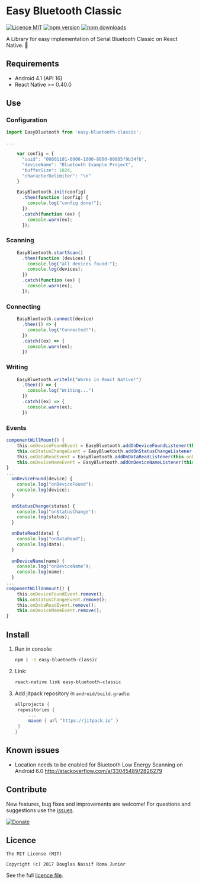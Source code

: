 # Easy Bluetooth Classic

[![Licence MIT](https://img.shields.io/badge/licence-MIT-blue.svg)](https://github.com/douglasjunior/react-native-easybluetooth-classic/blob/master/LICENSE)
[![npm version](https://img.shields.io/npm/v/easy-bluetooth-classic.svg)](https://www.npmjs.com/package/easy-bluetooth-classic)
[![npm downloads](https://img.shields.io/npm/dt/easy-bluetooth-classic.svg)](#install)

A Library for easy implementation of Serial Bluetooth Classic on React Native. 💙

## Requirements

- Android 4.1 (API 16)
- React Native >= 0.40.0

## Use

### Configuration

```javascript
import EasyBluetooth from 'easy-bluetooth-classic';

...

    var config = {
      "uuid": "00001101-0000-1000-8000-00805f9b34fb",
      "deviceName": "Bluetooth Example Project",
      "bufferSize": 1024,
      "characterDelimiter": "\n"
    }

    EasyBluetooth.init(config)
      .then(function (config) {
        console.log("config done!");
      })
      .catch(function (ex) {
        console.warn(ex);
      });
```

### Scanning

```javascript
    EasyBluetooth.startScan()
      .then(function (devices) {
        console.log("all devices found:");
        console.log(devices);
      })
      .catch(function (ex) {
        console.warn(ex);
      });
```

### Connecting

```javascript
    EasyBluetooth.connect(device)
      .then(() => {
        console.log("Connected!");
      })
      .catch((ex) => {
        console.warn(ex);
      })
```

### Writing

```javascript
    EasyBluetooth.writeln("Works in React Native!")
      .then(() => {
        console.log("Writing...")
      })
      .catch((ex) => {
        console.warn(ex);
      })
```

### Events

```javascript
componentWillMount() {
    this.onDeviceFoundEvent = EasyBluetooth.addOnDeviceFoundListener(this.onDeviceFound.bind(this));
    this.onStatusChangeEvent = EasyBluetooth.addOnStatusChangeListener(this.onStatusChange.bind(this));
    this.onDataReadEvent = EasyBluetooth.addOnDataReadListener(this.onDataRead.bind(this));
    this.onDeviceNameEvent = EasyBluetooth.addOnDeviceNameListener(this.onDeviceName.bind(this));
}
...
  onDeviceFound(device) {
    console.log("onDeviceFound");
    console.log(device);
  }

  onStatusChange(status) {
    console.log("onStatusChange");
    console.log(status);
  }

  onDataRead(data) {
    console.log("onDataRead");
    console.log(data);
  }
  
  onDeviceName(name) {
    console.log("onDeviceName");
    console.log(name);
  }
...
componentWillUnmount() {
    this.onDeviceFoundEvent.remove();
    this.onStatusChangeEvent.remove();
    this.onDataReadEvent.remove();
    this.onDeviceNameEvent.remove();
}
```

## Install 

1. Run in console:
   ```bash
   npm i -S easy-bluetooth-classic
   ```

2. Link:
   ```bash
   react-native link easy-bluetooth-classic
   ```
    
2. Add jitpack repository in `android/build.gradle`:
   ```gradle
   allprojects {
    repositories {
        ...
        maven { url "https://jitpack.io" }
    }
   }

   ```
 
## Known issues

- Location needs to be enabled for Bluetooth Low Energy Scanning on Android 6.0 http://stackoverflow.com/a/33045489/2826279
 
## Contribute

New features, bug fixes and improvements are welcome! For questions and suggestions use the [issues](https://github.com/douglasjunior/react-native-easybluetooth-le/issues).

[![Donate](https://www.paypalobjects.com/en_US/i/btn/btn_donateCC_LG.gif)](https://www.paypal.com/cgi-bin/webscr?cmd=_s-xclick&hosted_button_id=E32BUP77SVBA2)

## Licence

```
The MIT License (MIT)

Copyright (c) 2017 Douglas Nassif Roma Junior
```

See the full [licence file](https://github.com/douglasjunior/react-native-easybluetooth-classic/blob/master/LICENSE).
